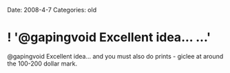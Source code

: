 Date: 2008-4-7
Categories: old

# ! '@gapingvoid Excellent idea... ...'

@gapingvoid Excellent idea... and you must also do prints - giclee at around the 100-200 dollar mark.
